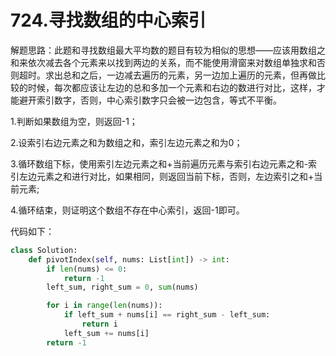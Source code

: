 # 724.寻找数组的中心索引

解题思路：此题和寻找数组最大平均数的题目有较为相似的思想——应该用数组之和来依次减去各个元素来以找到两边的关系，而不能使用滑窗来对数组单独求和否则超时。求出总和之后，一边减去遍历的元素，另一边加上遍历的元素，但再做比较的时候，每次都应该让左边的总和多加一个元素和右边的数进行对比，这样，才能避开索引数字，否则，中心索引数字只会被一边包含，等式不平衡。

1.判断如果数组为空，则返回-1；

2.设索引右边元素之和为数组之和，索引左边元素之和为0；

3.循环数组下标，使用索引左边元素之和+当前遍历元素与索引右边元素之和-索引左边元素之和进行对比，如果相同，则返回当前下标，否则，左边索引之和+当前元素;

4.循环结束，则证明这个数组不存在中心索引，返回-1即可。

代码如下：

```python
class Solution:
    def pivotIndex(self, nums: List[int]) -> int:
        if len(nums) <= 0:
            return -1
        left_sum, right_sum = 0, sum(nums)

        for i in range(len(nums)):
            if left_sum + nums[i] == right_sum - left_sum:
                return i
            left_sum += nums[i]
        return -1
```
